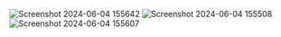 ![Screenshot 2024-06-04 155642](https://github.com/An2992/data-Science-Salaries-dashboard/assets/169662191/a5a9c97d-8236-4430-b68c-01abc1a30da8)
![Screenshot 2024-06-04 155508](https://github.com/An2992/data-Science-Salaries-dashboard/assets/169662191/0ea6e509-10d5-4809-a4d7-387ac8a9162d)
![Screenshot 2024-06-04 155607](https://github.com/An2992/data-Science-Salaries-dashboard/assets/169662191/59eec76f-371e-4db4-b8da-cf5e132cf8bf)

